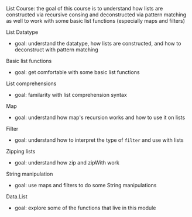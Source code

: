 List Course: the goal of this course is to understand how lists are constructed via recursive consing and deconstructed via pattern matching as well to work with some basic list functions (especially maps and filters)

List Datatype
- goal: understand the datatype, how lists are constructed, and how to deconstruct with pattern matching

Basic list functions
- goal: get comfortable with some basic list functions

List comprehensions
- goal: familarity with list comprehension syntax

Map
- goal: understand how map's recursion works and how to use it on lists

Filter
- goal: understand how to interpret the type of `filter` and use with lists

Zipping lists
- goal: understand how zip and zipWith work

String manipulation
- goal: use maps and filters to do some String manipulations

Data.List
- goal: explore some of the functions that live in this module
